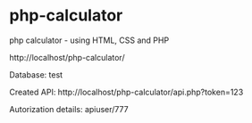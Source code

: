 # php-calculator

php calculator - using HTML, CSS and PHP

http://localhost/php-calculator/

Database: test

Created API:
http://localhost/php-calculator/api.php?token=123

Autorization details: apiuser/777



 

